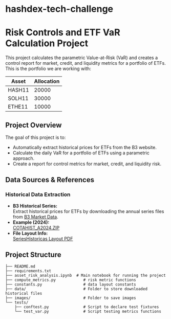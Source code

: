 # hashdex-tech-challenge
# Risk Controls and ETF VaR Calculation Project

This project calculates the parametric Value-at-Risk (VaR) and creates a control report for market, credit, and liquidity metrics for a portfolio of ETFs.
This is the portfolio we are working with:

| **Asset**  | **Allocation** |
|--------|------------|
| HASH11 | 20000      |
| SOLH11 | 30000      |
| ETHE11 | 10000      |

## Project Overview

The goal of this project is to:
- Automatically extract historical prices for ETFs from the B3 website.
- Calculate the daily VaR for a portfolio of ETFs using a parametric approach.
- Create a report for control metrics for market, credit, and liquidity risk.

## Data Sources & References

### Historical Data Extraction
- **B3 Historical Series:**  
  Extract historical prices for ETFs by downloading the annual series files from [B3 Market Data](http://www.b3.com.br/pt_br/market-data-e-indices/servicos-de-dados/market-data/historico/mercado-avista/series-historicas/).  
- **Example (2024):**  
  [COTAHIST_A2024.ZIP](http://bvmf.bmfbovespa.com.br/InstDados/SerHist/COTAHIST_A2024.ZIP)
- **File Layout Info:**  
  [SeriesHistoricas Layout PDF](http://www.b3.com.br/data/files/C8/F3/08/B4/297BE410F816C9E492D828A8/SeriesHistoricas_Layout.pdf)


## Project Structure

```plaintext
├── README.md
├── requirements.txt
├── asset_risk_analysis.ipynb  # Main notebook for running the project
├── compute_metrics.py            # risk metric functions
├── constants.py                  # data layout constants
├── data/                         # Folder to store downloaded historical files
├── images/                       # Folder to save images 
└── tests/                       
    ├── conftest.py               # Script to declare test fixtures
    └── test_var.py               # Script testing metrics functions
``` 